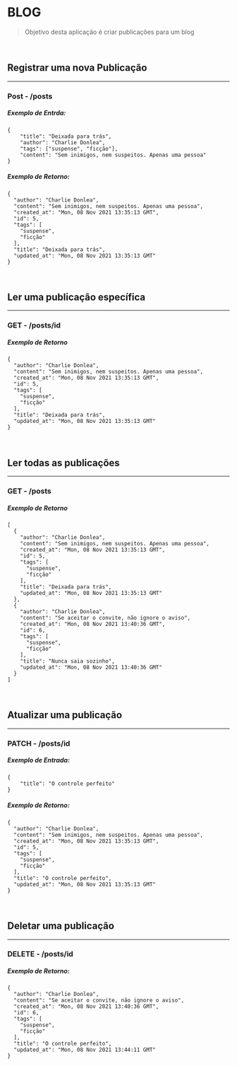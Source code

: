 # BLOG

> Objetivo desta aplicação é criar publicações para um blog

&nbsp;

## Registrar uma nova Publicação

---

### **Post** - /posts

##### Exemplo de Entrda:

```
{
	"title": "Deixada para trás",
	"author": "Charlie Donlea",
	"tags": ["suspense", "ficção"],
	"content": "Sem inimigos, nem suspeitos. Apenas uma pessoa"
}
```

##### Exemplo de Retorno:

```
{
  "author": "Charlie Donlea",
  "content": "Sem inimigos, nem suspeitos. Apenas uma pessoa",
  "created_at": "Mon, 08 Nov 2021 13:35:13 GMT",
  "id": 5,
  "tags": [
    "suspense",
    "ficção"
  ],
  "title": "Deixada para trás",
  "updated_at": "Mon, 08 Nov 2021 13:35:13 GMT"
}
```

&nbsp;

## Ler uma publicação específica

---

### **GET** - /posts/id

##### Exemplo de Retorno

```
{
  "author": "Charlie Donlea",
  "content": "Sem inimigos, nem suspeitos. Apenas uma pessoa",
  "created_at": "Mon, 08 Nov 2021 13:35:13 GMT",
  "id": 5,
  "tags": [
    "suspense",
    "ficção"
  ],
  "title": "Deixada para trás",
  "updated_at": "Mon, 08 Nov 2021 13:35:13 GMT"
}
```

&nbsp;

## Ler todas as publicações

---

### **GET** - /posts

##### Exemplo de Retorno

```
[
  {
    "author": "Charlie Donlea",
    "content": "Sem inimigos, nem suspeitos. Apenas uma pessoa",
    "created_at": "Mon, 08 Nov 2021 13:35:13 GMT",
    "id": 5,
    "tags": [
      "suspense",
      "ficção"
    ],
    "title": "Deixada para trás",
    "updated_at": "Mon, 08 Nov 2021 13:35:13 GMT"
  },
  {
    "author": "Charlie Donlea",
    "content": "Se aceitar o convite, não ignore o aviso",
    "created_at": "Mon, 08 Nov 2021 13:40:36 GMT",
    "id": 6,
    "tags": [
      "suspense",
      "ficção"
    ],
    "title": "Nunca saia sozinho",
    "updated_at": "Mon, 08 Nov 2021 13:40:36 GMT"
  }
]
```

&nbsp;

## Atualizar uma publicação

---

### **PATCH** - /posts/id

##### Exemplo de Entrada:

```
{
	"title": "O controle perfeito"
}
```

##### Exemplo de Retorno:

```
{
  "author": "Charlie Donlea",
  "content": "Sem inimigos, nem suspeitos. Apenas uma pessoa",
  "created_at": "Mon, 08 Nov 2021 13:35:13 GMT",
  "id": 5,
  "tags": [
    "suspense",
    "ficção"
  ],
  "title": "O controle perfeito",
  "updated_at": "Mon, 08 Nov 2021 13:35:13 GMT"
}
```

&nbsp;

## Deletar uma publicação

---

### **DELETE** - /posts/id

##### Exemplo de Retorno:

```
{
  "author": "Charlie Donlea",
  "content": "Se aceitar o convite, não ignore o aviso",
  "created_at": "Mon, 08 Nov 2021 13:40:36 GMT",
  "id": 6,
  "tags": [
    "suspense",
    "ficção"
  ],
  "title": "O controle perfeito",
  "updated_at": "Mon, 08 Nov 2021 13:44:11 GMT"
}
```
